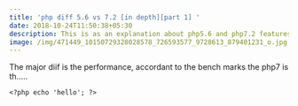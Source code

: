 ```yaml
---
title: 'php diff 5.6 vs 7.2 [in depth][part 1] '
date: 2018-10-24T11:50:38+05:30
description: This is as an explanation about php5.6 and php7.2 features
image: /img/471449_10150729328028578_726593577_9728613_879401231_o.jpg
---
```

The major diif is the performance, accordant to the bench marks the php7 is th.....

```
<?php echo 'hello'; ?>
```
